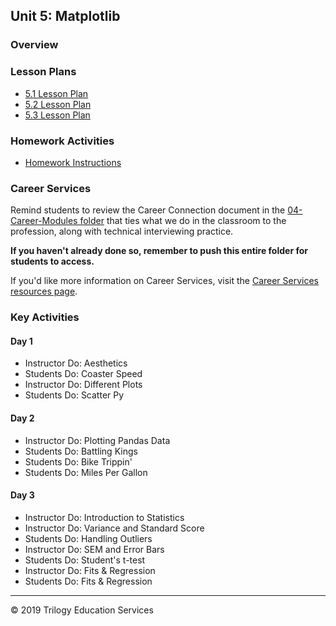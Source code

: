## Unit 5: Matplotlib

### Overview

### Lesson Plans

* [5.1 Lesson Plan](1/LessonPlan.md)
* [5.2 Lesson Plan](2/LessonPlan.md)
* [5.3 Lesson Plan](3/LessonPlan.md)

### Homework Activities

* [Homework Instructions](../../02-Homework/05-Matplotlib/Instructions/README.md)

### Career Services

Remind students to review the Career Connection document in the [04-Career-Modules folder](../../04-Career-Modules/) that ties what we do in the classroom to the profession, along with technical interviewing practice.

**If you haven't already done so, remember to push this entire folder for students to access.**

If you'd like more information on Career Services, visit the [Career Services resources page](http://bit.ly/DataVizCS).

### Key Activities

#### Day 1

* Instructor Do: Aesthetics
* Students Do: Coaster Speed
* Instructor Do: Different Plots
* Students Do: Scatter Py

#### Day 2

* Instructor Do: Plotting Pandas Data
* Students Do: Battling Kings
* Students Do: Bike Trippin'
* Students Do: Miles Per Gallon

#### Day 3

* Instructor Do: Introduction to Statistics
* Instructor Do: Variance and Standard Score
* Students Do: Handling Outliers
* Instructor Do: SEM and Error Bars
* Students Do: Student's t-test
* Instructor Do: Fits & Regression
* Students Do: Fits & Regression

- - -

© 2019 Trilogy Education Services
